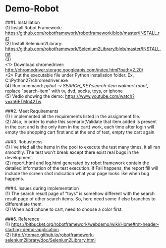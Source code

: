# Demo-Robot
###1. Installation</br>
(1) Install Robot Framework: https://github.com/robotframework/robotframework/blob/master/INSTALL.rst</br>
(2) Install Selenium2Library: https://github.com/robotframework/Selenium2Library/blob/master/INSTALL.rst</br>
(3)</br>
<1> Download chromedriver: http://chromedriver.storage.googleapis.com/index.html?path=2.20/</br>
<2> Put the executable file under Python installation folder. Ex, C:\Python27\chromedriver.exe</br>
(4) Run command: <i>pybot -v SEARCH_KEY:search-item walmart.robot</i>, replace "search-item" with tv, dvd, socks, toys, or iphone</br>
(5) Vedio showing the demo: https://www.youtube.com/watch?v=xh6ETMq42Tw

###2. Meet Requirements</br>
(1) I implemented all the requirements listed in the assignment file.</br>
(2) Also, in order to make this scenario(Validate that item added is present in the cart and is the only item in the cart) work, each time after login will empty the shopping cart first and at the end of test, empty the cart again.

###3. Robustness</br>
(1) I've tried all the items in the pool to execute the test many times, it all ran smoothly. The test won't break except there exist real bugs in the development.</br>
(2) report.html and log.html generated by robot framework contain the detailed information of the test execution. If Fail happens, the report fill will include the screen shot indication what your page looks like when bug happens.
   
###4. Issues during Implementation</br>
(1) The search result page of "toys" is somehow different with the search result page of other search items. So, here need some if else branches to differentiate them.</br>
(2) When add iphone to cart, need to choose a color first.

###5. Reference</br>
(1) https://bitbucket.org/robotframework/webdemo/wiki/Home#rst-header-starting-demo-application</br>
(2) http://rtomac.github.io/robotframework-selenium2library/doc/Selenium2Library.html
